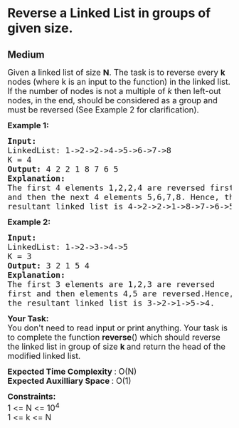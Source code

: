 # Reverse a Linked List in groups of given size.
## Medium 
<div class="problem-statement" style="user-select: auto;">
                <p style="user-select: auto;"></p><p style="user-select: auto;"><span style="font-size: 18px; user-select: auto;">Given a linked list of size <strong style="user-select: auto;">N</strong>. The task is to reverse every <strong style="user-select: auto;">k</strong> nodes (where k is an input to the function) in the linked list. If the number of nodes is not a multiple of&nbsp;<em style="user-select: auto;">k</em>&nbsp;then left-out nodes, in the end, should be considered as a group and must be&nbsp;reversed (See Example 2 for clarification).</span></p>

<p style="user-select: auto;"><span style="font-size: 18px; user-select: auto;"><strong style="user-select: auto;">Example 1:</strong></span></p>

<pre style="position: relative; user-select: auto;"><span style="font-size: 18px; user-select: auto;"><strong style="user-select: auto;">Input:
</strong>LinkedList: 1-&gt;2-&gt;2-&gt;4-&gt;5-&gt;6-&gt;7-&gt;8
K = 4
<strong style="user-select: auto;">Output: </strong>4&nbsp;2&nbsp;2&nbsp;1&nbsp;8&nbsp;7&nbsp;6&nbsp;5 
<strong style="user-select: auto;">Explanation:</strong> 
The first 4 elements 1,2,2,4 are reversed first 
and then the next 4 elements 5,6,7,8. Hence, the 
resultant linked list is 4-&gt;2-&gt;2-&gt;1-&gt;8-&gt;7-&gt;6-&gt;5.</span>
<div class="open_grepper_editor" title="Edit &amp; Save To Grepper" style="user-select: auto;"></div></pre>

<p style="user-select: auto;"><span style="font-size: 18px; user-select: auto;"><strong style="user-select: auto;">Example 2:</strong></span></p>

<pre style="position: relative; user-select: auto;"><span style="font-size: 18px; user-select: auto;"><strong style="user-select: auto;">Input:
</strong>LinkedList: 1-&gt;2-&gt;3-&gt;4-&gt;5
K = 3
<strong style="user-select: auto;">Output: </strong>3 2 1 5 4 
<strong style="user-select: auto;">Explanation: </strong>
The first 3 elements are 1,2,3 are reversed 
first and then elements 4,5 are reversed.Hence, 
the resultant linked list is 3-&gt;2-&gt;1-&gt;5-&gt;4.</span>
<div class="open_grepper_editor" title="Edit &amp; Save To Grepper" style="user-select: auto;"></div></pre>

<p style="user-select: auto;"><span style="font-size: 18px; user-select: auto;"><strong style="user-select: auto;">Your Task:</strong><br style="user-select: auto;">
You don't need to read input or print anything. Your task is to complete the function&nbsp;<strong style="user-select: auto;">reverse</strong>() which should reverse the linked list in group of size <strong style="user-select: auto;">k&nbsp;</strong>and return the head of the modified linked list.</span></p>

<p style="user-select: auto;"><span style="font-size: 18px; user-select: auto;"><strong style="user-select: auto;">Expected Time Complexity </strong>: O(N)<br style="user-select: auto;">
<strong style="user-select: auto;">Expected Auxilliary Space </strong>: O(1)</span></p>

<div style="user-select: auto;"><span style="font-size: 18px; user-select: auto;"><strong style="user-select: auto;">Constraints:</strong></span></div>

<div style="user-select: auto;"><span style="font-size: 18px; user-select: auto;">1 &lt;= N &lt;= 10<sup style="user-select: auto;">4</sup></span><br style="user-select: auto;">
<span style="font-size: 18px; user-select: auto;">1 &lt;= k &lt;= N</span></div>
 <p style="user-select: auto;"></p>
            </div>